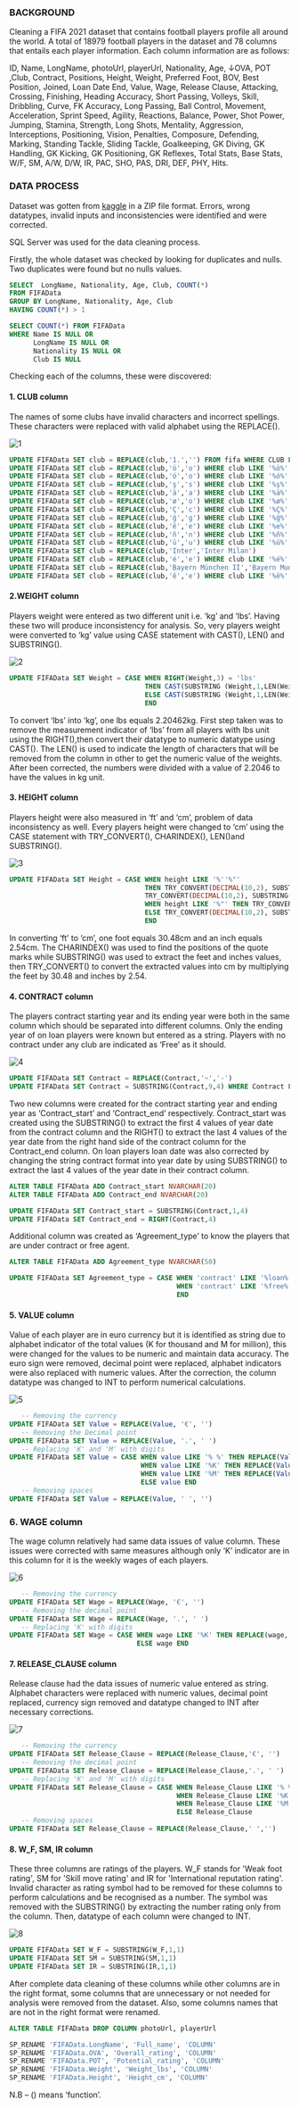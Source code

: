 ### BACKGROUND

Cleaning a FIFA 2021 dataset that contains football players profile all around the world. A total of 18979 football players in the dataset and 78 columns that entails each player information. Each column information are as follows:

ID, Name, LongName, photoUrl, playerUrl, Nationality, Age, ↓OVA, POT ,Club, Contract, Positions, Height, Weight, Preferred Foot, BOV,
Best Position, Joined, Loan Date End, Value, Wage, Release Clause, Attacking, Crossing, Finishing, Heading Accuracy, Short Passing, 
Volleys, Skill, Dribbling, Curve, FK Accuracy, Long Passing, Ball Control, Movement, Acceleration, Sprint Speed, Agility, Reactions, 
Balance, Power, Shot Power, Jumping, Stamina, Strength, Long Shots, Mentality, Aggression, Interceptions, Positioning, Vision, Penalties, 
Composure, Defending, Marking, Standing Tackle, Sliding Tackle, Goalkeeping, GK Diving, GK Handling, GK Kicking, GK Positioning, GK Reflexes, 
Total Stats, Base Stats, W/F, SM, A/W, D/W, IR, PAC, SHO, PAS, DRI, DEF, PHY, Hits.

### DATA PROCESS

Dataset was gotten from [kaggle](https://www.kaggle.com/datasets/yagunnersya/fifa-21-messy-raw-dataset-for-cleaning-exploring) in a ZIP file format.
Errors, wrong datatypes, invalid inputs and inconsistencies were identified and were corrected.

SQL Server was used for the data cleaning process.

Firstly, the whole dataset was checked by looking for duplicates and nulls. Two duplicates were found but no nulls values.

``` sql
SELECT  LongName, Nationality, Age, Club, COUNT(*)
FROM FIFAData
GROUP BY LongName, Nationality, Age, Club
HAVING COUNT(*) > 1
```

```sql
SELECT COUNT(*) FROM FIFAData
WHERE Name IS NULL OR
      LongName IS NULL OR
      Nationality IS NULL OR
      Club IS NULL
```

Checking each of the columns, these were discovered:

#### 1. CLUB column 
The names of some clubs have invalid characters and incorrect spellings. These characters were replaced with valid alphabet using the REPLACE().

![1](https://github.com/Dparagon/FIFA-data-cleaning-with-sql/assets/128928568/b120a946-fa02-45cd-a197-2b370b30ce61)

```sql
UPDATE FIFAData SET club = REPLACE(club,'1.','') FROM fifa WHERE CLUB LIKE '%1.%' 
UPDATE FIFAData SET club = REPLACE(club,'ö','o') WHERE club LIKE '%ö%' 
UPDATE FIFAData SET club = REPLACE(club,'ó','o') WHERE club LIKE '%ó%' 
UPDATE FIFAData SET club = REPLACE(club,'ş','s') WHERE club LIKE '%ş%' 
UPDATE FIFAData SET club = REPLACE(club,'ä','a') WHERE club LIKE '%ä%' 
UPDATE FIFAData SET club = REPLACE(club,'ø','o') WHERE club LIKE '%ø%' 
UPDATE FIFAData SET club = REPLACE(club,'Ç','c') WHERE club LIKE '%Ç%'
UPDATE FIFAData SET club = REPLACE(club,'ğ','g') WHERE club LIKE '%ğ%' 
UPDATE FIFAData SET club = REPLACE(club,'ê','e') WHERE club LIKE '%e%' 
UPDATE FIFAData SET club = REPLACE(club,'ñ','n') WHERE club LIKE '%ñ%' 
UPDATE FIFAData SET club = REPLACE(club,'ü','u') WHERE club LIKE '%ü%' 
UPDATE FIFAData SET club = REPLACE(club,'Inter','Inter Milan')
UPDATE FIFAData SET club = REPLACE(club,'é','e') WHERE club LIKE '%é%' 
UPDATE FIFAData SET club = REPLACE(club,'Bayern München II','Bayern Munich')
UPDATE FIFAData SET club = REPLACE(club,'ê','e') WHERE club LIKE '%ê%' 
```



#### 2.WEIGHT column 
Players weight were entered as two different unit i.e. ‘kg’ and ‘lbs’. Having these two will produce inconsistency for analysis. So, very players weight were converted to ‘kg’ value using CASE statement with CAST(), LEN() and SUBSTRING().

![2](https://github.com/Dparagon/FIFA-data-cleaning-with-sql/assets/128928568/93bc8e52-6612-43f4-9582-e4e322afb334)

```sql
UPDATE FIFAData SET Weight = CASE WHEN RIGHT(Weight,3) = 'lbs' 
                                  THEN CAST(SUBSTRING (Weight,1,LEN(Weight)-3) AS FLOAT) / 2.20462
                                  ELSE CAST(SUBSTRING (Weight,1,LEN(Weight)-2) AS FLOAT) 
                                  END 
```

To convert ‘lbs’ into ‘kg’, one lbs equals 2.20462kg. First step taken was to remove the measurement indicator of ‘lbs’ from all players with lbs unit using the RIGHT(),then convert their datatype to numeric datatype using CAST(). The LEN() is used to indicate the length of characters that will be removed from the column in other to get the numeric value of the weights. After been corrected, the numbers were divided with a value of 2.2046 to have the values in kg unit.



#### 3. HEIGHT column 
Players height were also measured in ‘ft’ and ‘cm’, problem of data inconsistency as well. Every players height were changed to ‘cm’ using the CASE statement with TRY_CONVERT(), CHARINDEX(), LEN()and SUBSTRING().

![3](https://github.com/Dparagon/FIFA-data-cleaning-with-sql/assets/128928568/51112da0-495b-403b-9d6a-5756a05acc3c)

```sql
UPDATE FIFAData SET Height = CASE WHEN height LIKE '%''%"' 
                                  THEN TRY_CONVERT(DECIMAL(10,2), SUBSTRING(Height, 1, CHARINDEX('''', Height)-1)) * 30.48 + 
                                  TRY_CONVERT(DECIMAL(10,2), SUBSTRING(Height, CHARINDEX('''', Height)+1, LEN(Height)- CHARINDEX('''', Height)-1)) * 2.54 
                                  WHEN height LIKE '%"' THEN TRY_CONVERT(DECIMAL(10,2), SUBSTRING(height, 1, LEN(height) - 2)) * 2.54 
                                  ELSE TRY_CONVERT(DECIMAL(10,2), SUBSTRING(Height, 1, LEN(Height) - 2))
                                  END
```

In converting ‘ft’ to ‘cm’, one foot equals 30.48cm and an inch equals 2.54cm. The CHARINDEX() was used to find the positions of the quote marks while SUBSTRING() was used to extract the feet and inches values, then TRY_CONVERT() to convert the extracted values into cm by multiplying the feet by 30.48 and inches by 2.54.



#### 4. CONTRACT column 
The players contract starting year and its ending year were both in the same column which should be separated into different columns. Only the ending year of on loan players were known but entered as a string. Players with no contract under any club are indicated as ‘Free’ as it should.

![4](https://github.com/Dparagon/FIFA-data-cleaning-with-sql/assets/128928568/404efbdf-dcb0-4c42-b24c-c7a195088296)

```sql
UPDATE FIFAData SET Contract = REPLACE(Contract,'~','-') 
UPDATE FIFAData SET Contract = SUBSTRING(Contract,9,4) WHERE Contract LIKE '%on%'
```
Two new columns were created for the contract starting year and ending year as ‘Contract_start’ and ‘Contract_end’ respectively. Contract_start was created using the SUBSTRING() to extract the first 4 values of year date from the contract column and the RIGHT() to extract the last 4 values of the year date from the right hand side of the contract column for the Contract_end column. On loan players loan date was also corrected by changing the string contract format into year date by using SUBSTRING() to extract the last 4 values of the year date in their contract column.

```sql
ALTER TABLE FIFAData ADD Contract_start NVARCHAR(20)
ALTER TABLE FIFAData ADD Contract_end NVARCHAR(20)

UPDATE FIFAData SET Contract_start = SUBSTRING(Contract,1,4)
UPDATE FIFAData SET Contract_end = RIGHT(Contract,4) 
```
Additional column was created as ‘Agreement_type’ to know the players that are under contract or free agent.

```sql
ALTER TABLE FIFAData ADD Agreement_type NVARCHAR(50)

UPDATE FIFAData SET Agreement_type = CASE WHEN 'contract' LIKE '%loan%' THEN 'Loan'
                                          WHEN 'contract' LIKE '%free%' THEN 'Free' ELSE 'Contract' 
                                          END
```



#### 5. VALUE column 
Value of each player are in euro currency but it is identified as string due to alphabet indicator of the total values (K for thousand and M for million), this were changed for the values to be numeric and maintain data accuracy.
The euro sign were removed, decimal point were replaced, alphabet indicators were also replaced with numeric values. After the correction, the column datatype was changed to INT to perform numerical calculations.

![5](https://github.com/Dparagon/FIFA-data-cleaning-with-sql/assets/128928568/783337b8-3ea0-4e9d-a018-dfb7b956664d)

```sql
   -- Removing the currency
UPDATE FIFAData SET Value = REPLACE(Value, '€', '')
   -- Removing the Decimal point
UPDATE FIFAData SET Value = REPLACE(Value, '.', ' ')
   -- Replacing 'K' and 'M' with digits
UPDATE FIFAData SET Value = CASE WHEN value LIKE '% %' THEN REPLACE(Value,'M','00000') 
						         WHEN value LIKE '%K' THEN REPLACE(Value, 'K', '000')
						         WHEN value LIKE '%M' THEN REPLACE(Value, 'M', '000000')
						         ELSE value END 
   -- Removing spaces
UPDATE FIFAData SET Value = REPLACE(Value, ' ', '')
```



### 6. WAGE column 
The wage column relatively had same data issues of value column. These issues were corrected with same measures although only ‘K’ indicator are in this column for it is the weekly wages of each players.

![6](https://github.com/Dparagon/FIFA-data-cleaning-with-sql/assets/128928568/b4f7f596-555e-4e9f-9ef3-613edc208142)

```sql
   -- Removing the currency
UPDATE FIFAData SET Wage = REPLACE(Wage, '€', '')
   -- Removing the decimal point
UPDATE FIFAData SET Wage = REPLACE(Wage, '.', ' ')
   -- Replacing 'K' with digits
UPDATE FIFAData SET Wage = CASE WHEN wage LIKE '%K' THEN REPLACE(wage, 'K', '000')
					            ELSE wage END
```



#### 7. RELEASE_CLAUSE column 
Release clause had the data issues of numeric value entered as string. Alphabet characters were replaced with numeric values, decimal point replaced, currency sign removed and datatype changed to INT after necessary corrections.

![7](https://github.com/Dparagon/FIFA-data-cleaning-with-sql/assets/128928568/6af11101-2cfe-4a12-816f-215459b88ff4)

```sql
   -- Removing the currency
UPDATE FIFAData SET Release_Clause = REPLACE(Release_Clause,'€', '')
   -- Removing the decimal point
UPDATE FIFAData SET Release_Clause = REPLACE(Release_Clause,'.', ' ')
   -- Replacing 'K' and 'M' with digits
UPDATE FIFAData SET Release_Clause = CASE WHEN Release_Clause LIKE '% %' THEN REPLACE(Release_clause,'M','00000') 
							              WHEN Release_Clause LIKE '%K' THEN REPLACE(Release_Clause, 'K', '000')
							              WHEN Release_Clause LIKE '%M' THEN REPLACE(Release_Clause, 'M', '000000')
       						              ELSE Release_Clause 
   -- Removing spaces
UPDATE FIFAData SET Release_Clause = REPLACE(Release_Clause,' ','')
```



#### 8. W_F, SM, IR column 
These three columns are ratings of the players. W_F stands for 'Weak foot rating', SM for 'Skill move rating' and IR for 'International reputation rating'. Invalid character as rating symbol had to be removed for these columns to perform calculations and be recognised as a number. The symbol was removed with the SUBSTRING() by extracting the number rating only from the column. Then, datatype of each column were changed to INT.

![8](https://github.com/Dparagon/FIFA-data-cleaning-with-sql/assets/128928568/9e393c07-a7e7-4c46-ad53-ec8adfa75794)

```sql
UPDATE FIFAData SET W_F = SUBSTRING(W_F,1,1)
UPDATE FIFAData SET SM = SUBSTRING(SM,1,1)
UPDATE FIFAData SET IR = SUBSTRING(IR,1,1)
```


After complete data cleaning of these columns while other columns are in the right format, some columns that are unnecessary or not needed for analysis were removed from the dataset. Also, some columns names that are not in the right format were renamed.

```sql
ALTER TABLE FIFAData DROP COLUMN photoUrl, playerUrl
```

```sql
SP_RENAME 'FIFAData.LongName', 'Full_name', 'COLUMN'
SP_RENAME 'FIFAData.OVA', 'Overall_rating', 'COLUMN'
SP_RENAME 'FIFAData.POT', 'Potential_rating', 'COLUMN'
SP_RENAME 'FIFAData.Weight', 'Weight_lbs', 'COLUMN'
SP_RENAME 'FIFAData.Height', 'Height_cm', 'COLUMN'
```
N.B – () means ‘function’.




